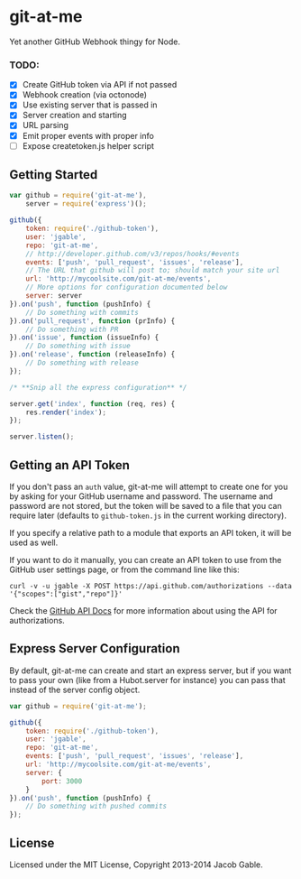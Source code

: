 git-at-me
=========

Yet another GitHub Webhook thingy for Node.

### TODO: 

- [x] Create GitHub token via API if not passed
- [x] Webhook creation (via octonode)
- [x] Use existing server that is passed in
- [x] Server creation and starting
- [x] URL parsing
- [x] Emit proper events with proper info
- [ ] Expose createtoken.js helper script

## Getting Started

```javascript
var github = require('git-at-me'),
    server = require('express')();

github({
    token: require('./github-token'),
    user: 'jgable',
    repo: 'git-at-me',
    // http://developer.github.com/v3/repos/hooks/#events
    events: ['push', 'pull_request', 'issues', 'release'],
    // The URL that github will post to; should match your site url
    url: 'http://mycoolsite.com/git-at-me/events',
    // More options for configuration documented below
    server: server
}).on('push', function (pushInfo) {
    // Do something with commits
}).on('pull_request', function (prInfo) {
    // Do something with PR
}).on('issue', function (issueInfo) {
    // Do something with issue
}).on('release', function (releaseInfo) {
    // Do something with release
});

/* **Snip all the express configuration** */

server.get('index', function (req, res) {
    res.render('index'); 
});

server.listen();
```

## Getting an API Token

If you don't pass an `auth` value, git-at-me will attempt to create one for you by asking for your GitHub username and password.  The username and password are not stored, but the token will be saved to a file that you can require later (defaults to `github-token.js` in the current working directory).

If you specify a relative path to a module that exports an API token, it will be used as well.

If you want to do it manually, you can create an API token to use from the GitHub user settings page, or from the command line like this:

```shell
curl -v -u jgable -X POST https://api.github.com/authorizations --data '{"scopes":["gist","repo"]}'
```

Check the [GitHub API Docs](http://developer.github.com/v3/oauth/#create-a-new-authorization) for more information about using the API for authorizations.

## Express Server Configuration

By default, git-at-me can create and start an express server, but if you want to pass your own (like from a Hubot.server for instance) you can pass that instead of the server config object.

```javascript
var github = require('git-at-me');

github({
    token: require('./github-token'),
    user: 'jgable',
    repo: 'git-at-me',
    events: ['push', 'pull_request', 'issues', 'release'],
    url: 'http://mycoolsite.com/git-at-me/events',
    server: {
        port: 3000
    }
}).on('push', function (pushInfo) {
    // Do something with pushed commits
});
```

## License

Licensed under the MIT License, Copyright 2013-2014 Jacob Gable.